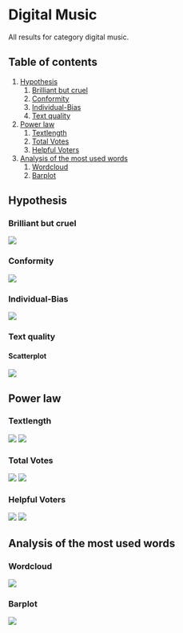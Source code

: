 # Digital Music
All results for category digital music.

##  Table of contents

1. [Hypothesis](#hypothesis)
    1. [Brilliant but cruel](#brilliant-but-cruel)
    2. [Conformity](#conformity)
    3. [Individual-Bias](#individual-bias)
    4. [Text quality](#text-quality)
2. [Power law](#power-law)
    1. [Textlength](#textlength)
    2. [Total Votes](#total-votes)
    3. [Helpful Voters](#helpful-voters)
3. [Analysis of the most used words](#analysis-of-the-most-used-words)
    1. [Wordcloud](#wordcloud)    
    2. [Barplot](#barplot)

## Hypothesis

### Brilliant but cruel
![](./brilliantButCruelDigitalMusic.gif)

### Conformity
![](./conformityDigitalMusic.gif)

### Individual-Bias
![](./individualBiasDigitalMusic.gif)

### Text quality

#### Scatterplot
![](./scatterPlotwordcountDigitalMusic.gif)

## Power law

### Textlength
![](./c_compareWordcountToOccurence_DigitalMusic.gif)
![](./c_powerlawWordcount_DigitalMusic.gif)

### Total Votes
![](./b_compareVotersToOccurence_DigitalMusic.gif)
![](./b_powerlawVoters_DigitalMusic.gif)

### Helpful Voters
![](./a_comparehelpfulVotersToOccurence_DigitalMusic.gif)
![](./a_powerlawHelpfulVoters_DigitalMusic.gif)

## Analysis of the most used words

### Wordcloud
![](./)

### Barplot
![](./)


